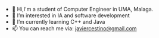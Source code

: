 - 👋 Hi,I'm a student of Computer Engineer in UMA, Malaga.
- 👀 I’m interested in IA and software development
- 🌱 I’m currently learning C++ and Java
- 📫 You can reach me via: javiercestino@gmail.com
